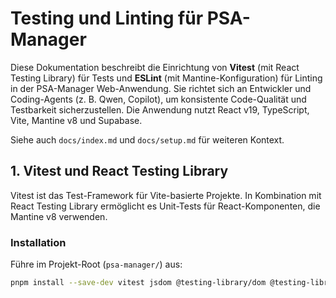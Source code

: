 # Testing und Linting für PSA-Manager

Diese Dokumentation beschreibt die Einrichtung von **Vitest** (mit React Testing Library) für Tests und **ESLint** (mit Mantine-Konfiguration) für Linting in der PSA-Manager Web-Anwendung. Sie richtet sich an Entwickler und Coding-Agents (z. B. Qwen, Copilot), um konsistente Code-Qualität und Testbarkeit sicherzustellen. Die Anwendung nutzt React v19, TypeScript, Vite, Mantine v8 und Supabase.

Siehe auch `docs/index.md` und `docs/setup.md` für weiteren Kontext.

## 1. Vitest und React Testing Library

Vitest ist das Test-Framework für Vite-basierte Projekte. In Kombination mit React Testing Library ermöglicht es Unit-Tests für React-Komponenten, die Mantine v8 verwenden.

### Installation

Führe im Projekt-Root (`psa-manager/`) aus:

```bash
pnpm install --save-dev vitest jsdom @testing-library/dom @testing-library/jest-dom @testing-library/react @testing-library/user-event